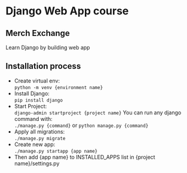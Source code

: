# Django Web App course

## Merch Exchange

Learn Django by building web app

## Installation process

- Create virtual env:</br>
`python -m venv {environment name}`
- Install Django:</br>
`pip install django`
- Start Project:</br>
`django-admin startproject {project name}`
You can run any django command with:</br>
`./manage.py {command}` or `python manage.py {command}`
- Apply all migrations:</br>
`./manage.py migrate`
- Create new app:</br>
`./manage.py startapp {app name}`
- Then add {app name} to INSTALLED_APPS list in {project name}/settings.py